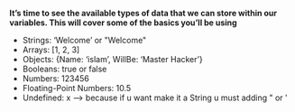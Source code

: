 **It’s time to see the available types of data that we can store within our variables. This will cover some of the basics you’ll be using**

- Strings: ‘Welcome’ or "Welcome"
- Arrays: [1, 2, 3]
- Objects: {Name: ‘islam’, WillBe: ‘Master Hacker’}
- Booleans: true or false
- Numbers: 123456
- Floating-Point Numbers: 10.5
- Undefined: x --> because if u want make it a String u must adding " or ' 
